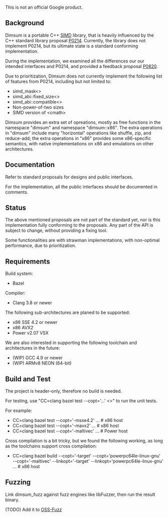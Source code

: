 This is not an official Google product.

## Background

Dimsum is a portable C++ [SIMD](https://en.wikipedia.org/wiki/SIMD) library,
that is heavily influenced by the C++ standard library proposal
[P0214](http://www.open-std.org/jtc1/sc22/wg21/docs/papers/2017/p0214r6.pdf).
Currently, the library does not implement P0214, but its ultimate state is a
standard conforming implementation.

During the implementation, we examined all the differences our our intended
interfaces and P0214, and provided a feedback proposal
[P0820](http://www.open-std.org/jtc1/sc22/wg21/docs/papers/2017/p0820r0.pdf).

Due to prioritization, Dimsum does not currently implement the following list
of features from P0214, including but not limited to:
* simd\_mask<>
* simd\_abi::fixed\_size<>
* simd\_abi::compatible<>
* Non-power-of-two sizes
* SIMD version of \<cmath\>

Dimsum provides an extra set of opreations, mostly as free functions
in the namespace "dimsum" and namespace "dimsum::x86". The extra operations in
"dimsum" include many "horizontal" operations like shuffle, zip, and reduce-add;
the extra operations in "x86" provides some x86-specific semantics, with native
implementations on x86 and emulations on other architectures.

## Documentation

Refer to standard proposals for designs and public interfaces.

For the implementation, all the public interfaces should be documented in comments.

## Status

The above mentioned proposals are not part of the standard yet, nor is this
implementation fully conforming to the proposals. Any part of the API is subject
to change, without providing a fixing tool.

Some functionalities are with strawman implementations, with non-optimal
performance, due to prioritization.

## Requirements

Build system:
* Bazel

Compiler:
* Clang 3.8 or newer

The following sub-architectures are planed to be supported:
* x86 SSE 4.2 or newer
* x86 AVX2
* Power v2.07 VSX

We are also interested in supporting the following toolchain and architectures
in the future:
* (WIP) GCC 4.9 or newer
* (WIP) ARMv8 NEON (64-bit)

## Build and Test

The project is header-only, therefore no build is needed.

For testing, use "CC=clang bazel test --copt='...' <>" to run the unit tests.

For example:
* CC=clang bazel test --copt='-msse4.2' ... # x86 host
* CC=clang bazel test --copt='-mavx2' ... # x86 host
* CC=clang bazel test --copt='-maltivec' ... # Power host

Cross compilation is a bit tricky, but we found the following working, as long as
the toolchains support cross compilation:
* CC=clang bazel build --copt='-target' --copt='powerpc64le-linux-gnu'
      --copt='-maltivec' --linkopt='-target' --linkopt='powerpc64le-linux-gnu'
      ... # x86 host

## Fuzzing

Link dimsum\_fuzz against fuzz engines like libFuzzer, then run the result
binary.

(TODO) Add it to [OSS-Fuzz](https://github.com/google/oss-fuzz)
